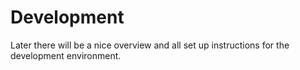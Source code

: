 # Development

Later there will be a nice overview and all set up instructions for the development environment.
